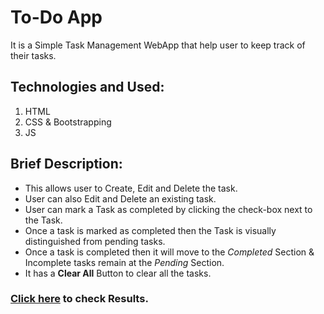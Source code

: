 # To-Do App
It is a Simple Task Management WebApp that help user to keep track of their tasks.

## Technologies and Used:
1. HTML
2. CSS & Bootstrapping
3. JS

## Brief Description:
- This allows user to Create, Edit and Delete the task.
- User can also Edit and Delete an existing task.
- User can mark a Task as completed by clicking the check-box next to the Task.
- Once a task is marked as completed then the Task is visually distinguished from pending tasks.
- Once a task is completed then it will move to the *Completed* Section & Incomplete tasks remain at the *Pending* Section.
- It has a **Clear All** Button to clear all the tasks.

### [Click here](https://jashmit918.github.io/To-Do-App/) to check Results.
